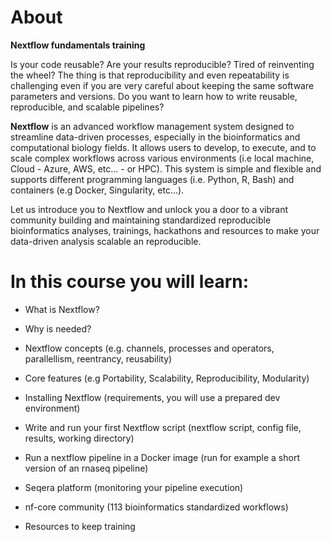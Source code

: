 # About
**Nextflow fundamentals training**

Is your code reusable? Are your results reproducible? Tired of reinventing the wheel? The thing is that reproducibility and even repeatability is challenging even if you are very careful about keeping the same software parameters and versions. Do you want to learn how to write reusable, reproducible, and scalable pipelines?

**Nextflow** is an advanced workflow management system designed to streamline data-driven processes, especially in the bioinformatics and computational biology fields. It allows users to develop, to execute, and to scale complex workflows across various environments (i.e local machine, Cloud - Azure, AWS, etc... - or HPC). This system is simple and flexible and supports different programming languages (i.e. Python, R, Bash) and containers (e.g Docker, Singularity, etc...).

Let us introduce you to Nextflow and unlock you a door to a vibrant community building and maintaining standardized reproducible bioinformatics analyses, trainings, hackathons and resources to make your data-driven analysis scalable an reproducible.

# In this course you will learn:


- What is Nextflow?

- Why is needed?

- Nextflow concepts (e.g. channels, processes and operators, parallellism, reentrancy, reusability)

- Core features (e.g Portability, Scalability, Reproducibility, Modularity)

- Installing Nextflow (requirements, you will use a prepared dev environment)

- Write and run your first Nextflow script (nextflow script, config file, results, working directory)

- Run a nextflow pipeline in a Docker image (run for example a short version of an rnaseq pipeline)

- Seqera platform (monitoring your pipeline execution)

- nf-core community (113 bioinformatics standardized workflows)

- Resources to keep training
